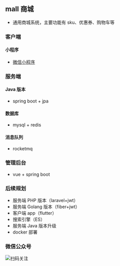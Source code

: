## mall 商城

- 通用商城系统，主要功能有 sku、优惠券、购物车等

### 客户端

#### 小程序

- [微信小程序](https://github.com/xushuhui/skrshop-mina) 

### 服务端

#### Java 版本

- spring boot + jpa

#### 数据库

- mysql + redis

#### 消息队列

- rocketmq

### 管理后台

- vue + spring boot

### 后续规划

- 服务端 PHP 版本（laravel+jwt）
- 服务端 Golang 版本（fiber+jwt）
- 客户端 app（flutter）
- 搜索引擎（ES）
- 服务端 Java 版本升级
- docker 部署

### 微信公众号
![扫码关注](https://tvax4.sinaimg.cn/large/a616b9a4gy1grl9d1rdpvj2076076wey.jpg)
